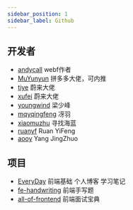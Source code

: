 ```yaml
---
sidebar_position: 1
sidebar_label: Github
---
```


## 开发者

- [andycall](https://github.com/andycall) webf作者
- [MuYunyun](https://github.com/MuYunyun) 拼多多大佬，可内推
- [tiye](https://github.com/tiye) 蔚来大佬
- [xufei](https://github.com/xufei) 蔚来大佬
- [youngwind](https://github.com/youngwind) 梁少峰
- [mqyqingfeng](https://github.com/mqyqingfeng) 冴羽
- [xiaomuzhu](https://github.com/xiaomuzhu) 寻找海蓝
- [ruanyf](https://github.com/ruanyf) Ruan YiFeng
- [aooy](https://github.com/aooy) Yang JingZhuo


## 项目
- [EveryDay](https://github.com/WindrunnerMax/EveryDay) 前端基础 个人博客 学习笔记
- [fe-handwriting](https://github.com/qianlongo/fe-handwriting) 前端手写题
- [all-of-frontend](https://github.com/KieSun/all-of-frontend) 前端面试宝典
